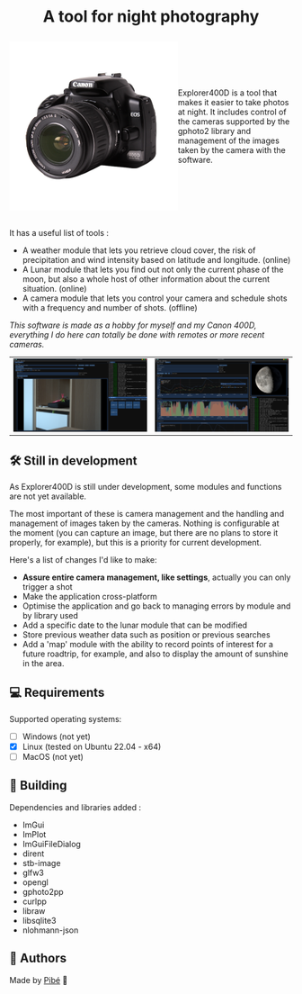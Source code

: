# <p align="center">A tool for night photography</p>
<img align='left' src='assets/Explorer400D.png' width='300'>

<!-- Status Time -->

<br/>
<br/>
<br/>
<br/>

Explorer400D is a tool that makes it easier to take photos at night.
It includes control of the cameras supported by the gphoto2 library and management of the images taken by the camera with the software.

<br/>
<br/>
<br/>
<br/>
<br/>

It has a useful list of tools :
- A weather module that lets you retrieve cloud cover, the risk of precipitation and wind intensity based on latitude and longitude. (online)
- A Lunar module that lets you find out not only the current phase of the moon, but also a whole host of other information about the current situation. (online)
- A camera module that lets you control your camera and schedule shots with a frequency and number of shots. (offline)

_This software is made as a hobby for myself and my Canon 400D, everything I do here can totally be done with remotes or more recent cameras._

<!-- Images -->
|                                  |                                  |
| :------------------------------: | :------------------------------: |
| <img src='assets/screen_00.png'> | <img src='assets/screen_01.png'> |

## 🛠️ Still in development
As Explorer400D is still under development, some modules and functions are not yet available.

The most important of these is camera management and the handling and management of images taken by the cameras. Nothing is configurable at the moment (you can capture an image, but there are no plans to store it properly, for example), but this is a priority for current development.

Here's a list of changes I'd like to make:
- **Assure entire camera management, like settings**, actually you can only trigger a shot
- Make the application cross-platform
- Optimise the application and go back to managing errors by module and by library used
- Add a specific date to the lunar module that can be modified
- Store previous weather data such as position or previous searches
- Add a 'map' module with the ability to record points of interest for a future roadtrip, for example, and also to display the amount of sunshine in the area.

## 💻 Requirements
Supported operating systems:
- [ ] Windows (not yet)
- [x] Linux (tested on Ubuntu 22.04 - x64)
- [ ] MacOS (not yet)

## 🔧 Building
Dependencies and libraries added :
- ImGui
- ImPlot
- ImGuiFileDialog
- dirent
- stb-image
- glfw3
- opengl
- gphoto2pp
- curlpp
- libraw
- libsqlite3
- nlohmann-json

## 🤝 Authors
Made by [Pibé](https://github.com/Parumezan) 🐙